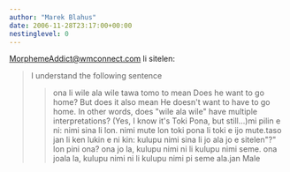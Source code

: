 ```yaml
---
author: "Marek Blahus"
date: 2006-11-28T23:17:00+00:00
nestinglevel: 0
---
```

[MorphemeAddict@wmconnect.com](mailto://MorphemeAddict@wmconnect.com) li sitelen:
> I understand the following sentence
>> ona li wile ala wile tawa tomo
>> to mean
>> Does he want to go home?
>> But does it also mean
>> He doesn't want to have to go home.
>> In other words, does "wile ala wile" have multiple interpretations?
> (Yes, I know it's Toki Pona, but still...)mi pilin e ni: nimi sina li lon. nimi mute lon toki pona li toki e ijo mute.taso jan li ken lukin e ni kin: kulupu nimi sina li jo ala jo e sitelen"?" lon pini ona? ona jo la, kulupu nimi ni li kulupu nimi seme. ona joala la, kulupu nimi ni li kulupu nimi pi seme ala.jan Male
